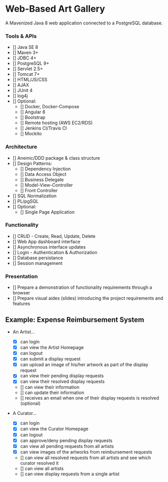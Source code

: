 # Web-Based Art Gallery
A Mavenized Java 8 web application connected to a PostgreSQL database.

### Tools & APIs
- [] Java SE 8
- [] Maven 3+
- [] JDBC 4+
- [] PostgreSQL 9+
- [] Servlet 2.5+
- [] Tomcat 7+
- [] HTML/JS/CSS
- [] AJAX
- [] JUnit 4
- [] log4j 
- [] Optional:
    - [] Docker, Docker-Compose
    - [] Angular 8
    - [] Bootstrap
    - [] Remote hosting (AWS EC2/RDS)
    - [] Jenkins CI/Travis CI
    - [] Mockito

### Architecture
- [] Anemic/DDD package & class structure
- [] Design Patterns:
    - [] Dependency Injection
    - [] Data Access Object
    - [] Business Delegate
    - [] Model-View-Controller
    - [] Front Controller
- [] SQL Normalization
- [] PL/pgSQL
- [] Optional:
    - [] Single Page Application

### Functionality
- [] CRUD - Create, Read, Update, Delete
- [] Web App dashboard interface
- [] Asynchronous interface updates
- [] Login - Authentication & Authorization
- [] Database persistance
- [] Session management

### Presentation
- [] Prepare a demonstration of functionality requirements through a browser
- [] Prepare visual aides (slides) introducing the project requirements and features

## Example: Expense Reimbursement System
- An Artist...
    - [x] can login
    - [x] can view the Artist Homepage
    - [x] can logout
    - [x] can submit a display request
    - [x] can upload an image of his/her artwork as part of the display request
    - [x] can view their pending display requests
    - [x] can view their resolved display requests
    - [] can view their information
    - [] can update their information
    - [] receives an email when one of their display requests is resolved (optional)

- A Curator...
    - [x] can login
    - [x] can view the Curator Homepage
    - [x] can logout
    - [x] can approve/deny pending display requests
    - [x] can view all pending requests from all artists
    - [x] can view images of the artworks from reimbursement requests
    - [] can view all resolved requests from all artists and see which curator resolved it
    - [] can view all artists
    - [] can view display requests from a single artist 